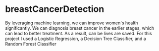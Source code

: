 # breastCancerDetection
By leveraging machine learning, we can improve women's health significantly. We can diagnosis breast cancer in the earlier stages, which can lead to better treatment. As a result, can be lives are saved. For this project I used a Logistic Regression, a Decision Tree Classifier, and a Random Forest Classifier
